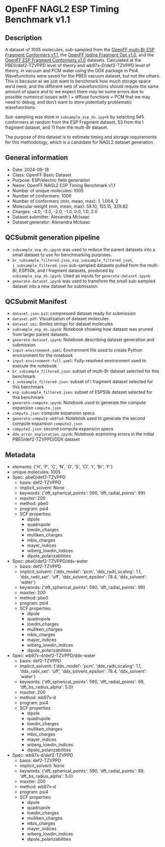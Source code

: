 # OpenFF NAGL2 ESP Timing Benchmark v1.1

## Description
A dataset of 1005 molecules, sub-sampled from the [OpenFF multi-Br ESP Fragment Conformers v1.1](https://github.com/openforcefield/qca-dataset-submission/tree/master/submissions/2023-11-30-OpenFF-multi-Br-ESP-Fragment-Conformers-v1.1-single-point), the [OpenFF Iodine Fragment Opt v1.0](https://github.com/openforcefield/qca-dataset-submission/tree/master/submissions/2024-09-10-OpenFF-Iodine-Fragment-Opt-v1.0), and the [OpenFF ESP Fragment Conformers v1.0](https://github.com/openforcefield/qca-dataset-submission/tree/master/submissions/2022-01-16-OpenFF-ESP-Fragment-Conformers-v1.0) datasets. Calculated at the PBE0/def2-TZVPPD level of theory and wb97x-D/def2-TZVPPD level of theory, in vacuum and PCM water using the DDX package in Psi4. Wavefunctions were saved for the PBE0 vacuum dataset, but not the others. This is because a) we just want to benchmark how much storage space we'd need, and the different sets of wavefunctions should require the same amount of space and b) we expect there may be some errors due to possible numerical issues with I + diffuse functions + PCM that we may need to debug, and don't want to store potentially problematic wavefunctions.

Sub-sampling was done in `subsample_esp_ds.ipynb` by selecting 945 conformers at random from the ESP Fragment dataset, 53 from the I fragment dataset, and 11 from the multi-Br dataset.

The purpose of this dataset is to estimate timing and storage requirements for this methodology, which is a candidate for NAGL2 dataset generation.

## General information
* Date: 2024-09-18
* Class: OpenFF Basic Dataset
* Purpose: ESP/electric field generation
* Name: OpenFF NAGL2 ESP Timing Benchmark v1.1
* Number of unique molecules: 1005
* Number of conformers: 1009
* Number of conformers (min, mean, max): 1, 1.004, 2
* Molecular weight (min, mean, max): 58.10, 155.15, 329.82
* Charges: -4.0, -3.0, -2.0, -1.0, 0.0, 1.0, 2.0
* Dataset submitter: Alexandra McIsaac
* Dataset generator: Alexandra McIsaac

## QCSubmit generation pipeline
* `subsample_esp_ds.ipynb` was used to reduce the parent datasets into a small dataset to use for benchmarking purposes.
* `br_subsample_filtered.json`, `esp_subsample_filtered.json`, `i_subsample_filtered.json` sub-sampled datasets pulled from the multi-Br, ESP50k, and I fragment datasets, produced by `subsample_esp_ds.ipynb`. Used as inputs for `generate-dataset.ipynb`
* `generate-dataset.ipynb` was used to transform the small sub-sampled dataset into a new dataset for submission.

## QCSubmit Manifest
* `dataset.json.bz2`: compressed dataset ready for submission
* `dataset.pdf`: Visualization of dataset molecules
* `dataset.smi`: Smiles strings for dataset molecules
* `subsample_esp_ds.ipynb`: Notebook showing how dataset was pruned from larger parent datasets.
* `generate-dataset.ipynb`: Notebook describing dataset generation and submission
* `input-environment.yaml`: Environment file used to create Python environment for the notebook
* `input-environment-full.yaml`: Fully-resolved environment used to execute the notebook.
* `br_subsample_filtered.json`: subset of multi-Br dataset selected for this benchmark
* `i_subsample_filtered.json`: subset of I fragment dataset selected for this benchmark
* `esp_subsample_filtered.json`: subset of ESP50k dataset selected for this benchmark
* `generate-compute.ipynb`: Notebook used to generate the compute expansion `compute.json`
* `compute.json`: compute expansion specs
* `generate-compute-wb97xd`: Notebook used to generate the second compute expansion `compute2.json`
* `compute2.json`: second compute expansion specs
* `ddx_error_exploration.ipynb`: Notebook examining errors in the initial PBE0/def2-TZVPPD/DDX dataset

## Metadata
* elements: {'H', 'P', 'C', 'N', 'O', 'S', 'Cl', 'I', 'Br', 'F'}
* unique molecules: 1005
* Spec: pbe0/def2-TZVPPD
	* basis: def2-TZVPPD
	* implicit_solvent: None
	* keywords: {'dft_spherical_points': 590, 'dft_radial_points': 99}
	* maxiter: 200
	* method: pbe0
	* program: psi4
	* SCF properties:
		* dipole
		* quadrupole
		* lowdin_charges
		* mulliken_charges
		* mbis_charges
		* mayer_indices
		* wiberg_lowdin_indices
		* dipole_polarizabilities
* Spec: pbe0/def2-TZVPPD/ddx-water
	* basis: def2-TZVPPD
   	* implicit_solvent: {'ddx_model': 'pcm', 'ddx_radii_scaling': 1.1, 'ddx_radii_set': 'uff', 'ddx_solvent_epsilon': 78.4, 'ddx_solvent': 'water'}
   	* keywords: {'dft_spherical_points': 590, 'dft_radial_points': 99}
	* maxiter: 200
	* method: pbe0
	* program: psi4
	* SCF properties:
		* dipole
		* quadrupole
		* lowdin_charges
		* mulliken_charges
		* mbis_charges
		* mayer_indices
		* wiberg_lowdin_indices
		* dipole_polarizabilities
* Spec: wb97x-d/def2-TZVPPD/ddx-water
	* basis: def2-TZVPPD
	* implicit_solvent: {'ddx_model': 'pcm', 'ddx_radii_scaling': 1.1, 'ddx_radii_set': 'uff', 'ddx_solvent_epsilon': 78.4, 'ddx_solvent': 'water'}
	* keywords: {'dft_spherical_points': 590, 'dft_radial_points': 99, 'dft_bs_radius_alpha': 5.0}
	* maxiter: 200
	* method: wb97x-d
	* program: psi4
	* SCF properties:
		* dipole
		* quadrupole
		* lowdin_charges
		* mulliken_charges
		* mbis_charges
		* mayer_indices
		* wiberg_lowdin_indices
		* dipole_polarizabilities
* Spec: wb97x-d/def2-TZVPPD
	* basis: def2-TZVPPD
	* implicit_solvent: None
	* keywords: {'dft_spherical_points': 590, 'dft_radial_points': 99, 'dft_bs_radius_alpha': 5.0}
	* maxiter: 200
	* method: wb97x-d
	* program: psi4
	* SCF properties:
		* dipole
		* quadrupole
		* lowdin_charges
		* mulliken_charges
		* mbis_charges
		* mayer_indices
		* wiberg_lowdin_indices
		* dipole_polarizabilities
